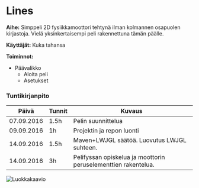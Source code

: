 # Lines

**Aihe:** Simppeli 2D fysiikkamoottori tehtynä ilman kolmannen osapuolen kirjastoja. Vielä yksinkertaisempi peli rakennettuna tämän päälle.

**Käyttäjät:** Kuka tahansa

**Toiminnot:** 
* Päävalikko
  * Aloita peli
  * Asetukset
    
### Tuntikirjanpito
Päivä | Tunnit | Kuvaus
------- | ------- | -------
07.09.2016 | 1.5h | Pelin suunnittelua
09.09.2016 | 1h | Projektin ja repon luonti
14.09.2016 | 1.5h | Maven+LWJGL säätöä. Luovutus LWJGL suhteen.
14.09.2016 | 3h | Pelifyssan opiskelua ja moottorin peruselementtien rakentelua.

![Luokkakaavio](http://i.imgur.com/xhvVPit.png)
